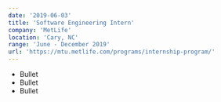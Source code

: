 ```yaml
---
date: '2019-06-03'
title: 'Software Engineering Intern'
company: 'MetLife'
location: 'Cary, NC'
range: 'June - December 2019'
url: 'https://mtu.metlife.com/programs/internship-program/'
---
```


- Bullet
- Bullet
- Bullet
